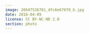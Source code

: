 ```yaml
---
image: 26647536781_dfc6e676f0_b.jpg
date: 2016-04-09
license: CC BY-NC-ND 2.0
section: photo
---
```

